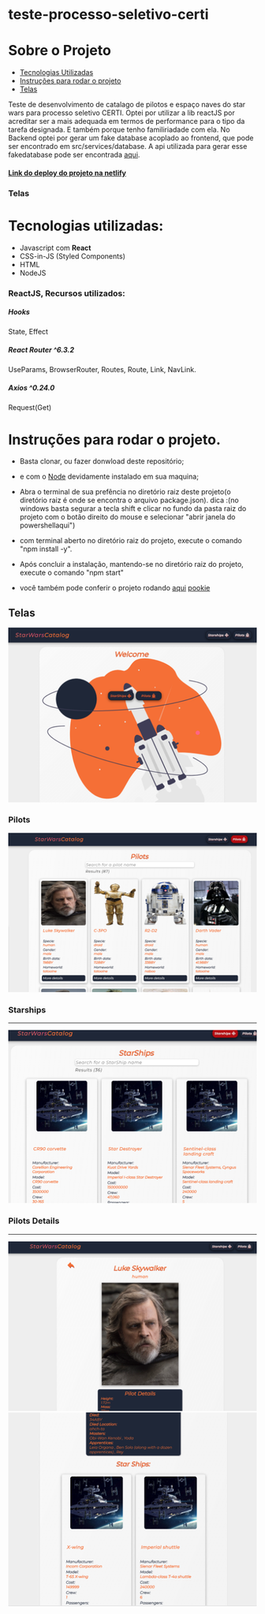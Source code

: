 # teste-processo-seletivo-certi
# Sobre o Projeto


- [Tecnologias Utilizadas](#tecnologias-utilizadas)
- [Instruções para rodar o projeto](#instruções-para-rodar-o-projeto)
- [Telas](#telas)

Teste de desenvolvimento de catalago de pilotos e espaço naves do star wars para processo seletivo CERTI.
Optei por utilizar a lib reactJS por acreditar ser a mais adequada em termos de performance para o tipo da tarefa designada. E também porque tenho familiriadade com ela.
No Backend optei por gerar um fake database acoplado ao frontend, que pode ser encontrado em src/services/database. A api utilizada para gerar esse fakedatabase pode ser encontrada [aqui](https://github.com/Lmsilvano/teste-processoseletivo-certi-backend).



#### [Link do deploy do projeto na netlify](https://starwarscatalog-certi.netlify.app)
### Telas
# Tecnologias utilizadas:
* Javascript com **React**
* CSS-in-JS (Styled Components)
* HTML
* NodeJS
### ReactJS, Recursos utilizados:
##### Hooks
State, Effect
##### React Router ^6.3.2
UseParams, BrowserRouter, Routes, Route, Link, NavLink.
##### Axios ^0.24.0
Request(Get)

# Instruções para rodar o projeto.
- Basta clonar, ou fazer donwload deste repositório;
 
- e com o [Node](https://nodejs.org/en/) devidamente instalado em sua maquina;
 
- Abra o terminal de sua prefência no diretório raiz deste projeto(o diretório raiz é onde se encontra o arquivo package.json). 
dica :(no windows basta segurar a tecla shift e clicar no fundo da pasta raiz do projeto com o botão direito do mouse e selecionar "abrir janela do powershellaqui") 

- com terminal aberto no diretório raiz do projeto, execute o comando "npm install -y".

- Após concluir a instalação, mantendo-se no diretório raiz do projeto, execute o comando "npm start"
- você também pode conferir o projeto rodando [aqui](https://starwarscatalog-certi.netlify.app)
[pookie](#pookie)

## Telas

![Home](screens/home.png?raw=true)

### Pilots
![Pilots](screens/pilots.png)
### Starships
---
![Starships](screens/starships.png?raw=true)
### Pilots Details
---
![Pilots Details](screens/pilotsdetail1.png?raw=true)
![Pilots Details 2](screens/pilotsdetail2.png?raw=true)

